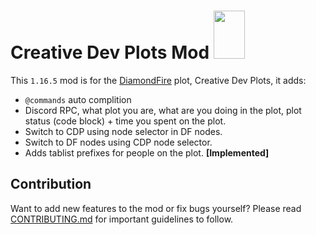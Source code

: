 # Creative Dev Plots Mod <img src="https://cdn.discordapp.com/attachments/880530712179126332/887600496003674192/Untitled_1.png" width="50" height="77"/>
This `1.16.5` mod is for the [DiamondFire](http://mcdiamondfire.com) plot, Creative Dev Plots, it adds:
* `@commands` auto complition
* Discord RPC, what plot you are, what are you doing in the plot, plot status (code block) + time you spent on the plot.
* Switch to CDP using node selector in DF nodes.
* Switch to DF nodes using CDP node selector.
* Adds tablist prefixes for people on the plot. **[Implemented]**

## Contribution

Want to add new features to the mod or fix bugs yourself? Please read [CONTRIBUTING.md](CONTRIBUTING.md) for important guidelines to follow.
